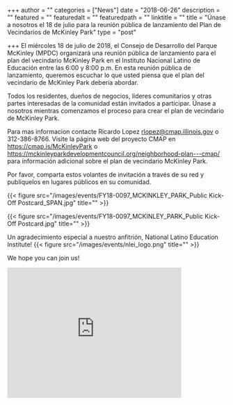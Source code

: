 +++
author = ""
categories = ["News"]
date = "2018-06-26"
description = ""
featured = ""
featuredalt = ""
featuredpath = ""
linktitle = ""
title = "Únase a nosotros el 18 de julio para la reunión pública de lanzamiento del Plan de Vecindarios de McKinley Park"
type = "post"

+++ 
El miércoles 18 de julio de 2018, el Consejo de Desarrollo del Parque McKinley (MPDC) organizará una reunión pública de lanzamiento para el plan del vecindario McKinley Park en el Instituto Nacional Latino de Educación entre las 6:00 y 8:00 p.m. En esta reunión pública de lanzamiento, queremos escuchar lo que usted piensa que el plan del vecindario de McKinley Park debería abordar.

Todos los residentes, dueños de negocios, líderes comunitarios y otras partes interesadas de la comunidad están invitados a participar. Únase a nosotros mientras comenzamos el proceso para crear el plan de vecindario de McKinley Park.


Para mas informacion contacte Ricardo Lopez rlopez@cmap.illinois.gov o 312-386-8766. Visite la página web del proyecto CMAP en https://cmap.is/McKinleyPark o
https://mckinleyparkdevelopmentcouncil.org/neighborhood-plan---cmap/ para información adicional sobre el plan de vecindario McKinley Park.

Por favor, comparta estos volantes de invitación a través de su red y publíquelos en lugares públicos en su comunidad.

{{< figure src="/images/events/FY18-0097_MCKINKLEY_PARK_Public Kick-Off Postcard_SPAN.jpg" title="" >}}

{{< figure src="/images/events/FY18-0097_MCKINLEY_PARK_Public Kick-Off Postcard.jpg" title="" >}}

Un agradecimiento especial a nuestro anfitrión, National Latino Education Institute!
{{< figure src="/images/events/nlei_logo.png" title="" >}}

We hope you can join us! 

<iframe src="https://www.google.com/maps/embed?pb=!1m14!1m8!1m3!1d11893.028762988199!2d-87.6758909!3d41.8227597!3m2!1i1024!2i768!4f13.1!3m3!1m2!1s0x0%3A0xecf7d24e259f0d83!2sNational+Latino+Education+Institute.!5e0!3m2!1sen!2sus!4v1513443521389" width="400" height="300" frameborder="0" style="border:0" allowfullscreen></iframe>




